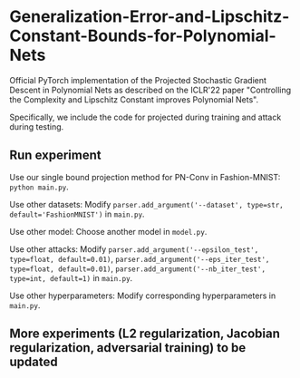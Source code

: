# Generalization-Error-and-Lipschitz-Constant-Bounds-for-Polynomial-Nets

Official PyTorch implementation of the Projected Stochastic Gradient Descent in Polynomial Nets as described on the ICLR'22 paper "Controlling the Complexity and Lipschitz Constant improves Polynomial Nets".

Specifically, we include the code for projected during training and attack during testing.

## Run experiment

Use our single bound projection method for PN-Conv in Fashion-MNIST: `python main.py`.

Use other datasets: Modify `parser.add_argument('--dataset', type=str, default='FashionMNIST')` in `main.py`.

Use other model: Choose another model in `model.py`.

Use other attacks: Modify `parser.add_argument('--epsilon_test', type=float, default=0.01)`, `parser.add_argument('--eps_iter_test', type=float, default=0.01)`, `parser.add_argument('--nb_iter_test', type=int, default=1)` in `main.py`.


Use other hyperparameters: Modify corresponding hyperparameters in `main.py`.


## More experiments (L2 regularization, Jacobian regularization, adversarial training) to be updated
